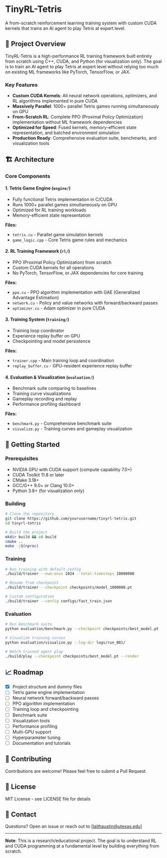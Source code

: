 # TinyRL-Tetris

A from-scratch reinforcement learning training system with custom CUDA kernels that trains an AI agent to play Tetris at expert level.

## 🎯 Project Overview

TinyRL-Tetris is a high-performance RL training framework built entirely from scratch using C++, CUDA, and Python (for visualization only). The goal is to train an AI agent to play Tetris at expert level without relying too much on existing ML frameworks like PyTorch, TensorFlow, or JAX.

### Key Features

- **Custom CUDA Kernels**: All neural network operations, optimizers, and RL algorithms implemented in pure CUDA
- **Massively Parallel**: 1000+ parallel Tetris games running simultaneously on GPU
- **From-Scratch RL**: Complete PPO (Proximal Policy Optimization) implementation without ML framework dependencies
- **Optimized for Speed**: Fused kernels, memory-efficient state representation, and batched environment simulation
- **Production Ready**: Comprehensive evaluation suite, benchmarks, and visualization tools

## 🏗️ Architecture

### Core Components

#### 1. Tetris Game Engine (`engine/`)
- Fully functional Tetris implementation in C/CUDA
- Runs 1000+ parallel games simultaneously on GPU
- Optimized for RL training workloads
- Memory-efficient state representation

**Files:**
- `tetris.cu` - Parallel game simulation kernels
- `game_logic.cpp` - Core Tetris game rules and mechanics

#### 2. RL Training Framework (`rl/`)
- PPO (Proximal Policy Optimization) from scratch
- Custom CUDA kernels for all operations
- No PyTorch, TensorFlow, or JAX dependencies for core training

**Files:**
- `ppo.cu` - PPO algorithm implementation with GAE (Generalized Advantage Estimation)
- `network.cu` - Policy and value networks with forward/backward passes
- `optimizer.cu` - Adam optimizer in pure CUDA

#### 3. Training System (`training/`)
- Training loop coordinator
- Experience replay buffer on GPU
- Checkpointing and model persistence

**Files:**
- `trainer.cpp` - Main training loop and coordination
- `replay_buffer.cu` - GPU-resident experience replay buffer

#### 4. Evaluation & Visualization (`evaluation/`)
- Benchmark suite comparing to baselines
- Training curve visualizations
- Gameplay recording and replay
- Performance profiling dashboard

**Files:**
- `benchmark.py` - Comprehensive benchmark suite
- `visualize.py` - Training curves and gameplay visualization

## 🚀 Getting Started

### Prerequisites

- NVIDIA GPU with CUDA support (compute capability 7.0+)
- CUDA Toolkit 11.8 or later
- CMake 3.18+
- GCC/G++ 9.0+ or Clang 10.0+
- Python 3.8+ (for visualization only)

### Building

```bash
# Clone the repository
git clone https://github.com/yourusername/tinyrl-tetris.git
cd tinyrl-tetris

# Build the project
mkdir build && cd build
cmake ..
make -j$(nproc)
```

### Training

```bash
# Run training with default config
./build/trainer --num-envs 1024 --total-timesteps 10000000

# Resume from checkpoint
./build/trainer --checkpoint checkpoints/model_1000000.pt

# Custom configuration
./build/trainer --config configs/fast_train.json
```

### Evaluation

```bash
# Run benchmark suite
python evaluation/benchmark.py --checkpoint checkpoints/best_model.pt --episodes 1000

# Visualize training curves
python evaluation/visualize.py --log-dir logs/run_001/

# Watch trained agent play
./build/play --checkpoint checkpoints/best_model.pt --render
```

## 📈 Roadmap

- [x] Project structure and dummy files
- [ ] Tetris game engine implementation
- [ ] Neural network forward/backward passes
- [ ] PPO algorithm implementation
- [ ] Training loop and checkpointing
- [ ] Benchmark suite
- [ ] Visualization tools
- [ ] Performance profiling
- [ ] Multi-GPU support
- [ ] Hyperparameter tuning
- [ ] Documentation and tutorials

## 🤝 Contributing

Contributions are welcome! Please feel free to submit a Pull Request.

## 📝 License

MIT License - see LICENSE file for details

## 📧 Contact

Questions? Open an issue or reach out to [laithaustin@utexas.edu]

---

**Note**: This is a research/educational project. The goal is to understand RL and CUDA programming at a fundamental level by building everything from scratch.
